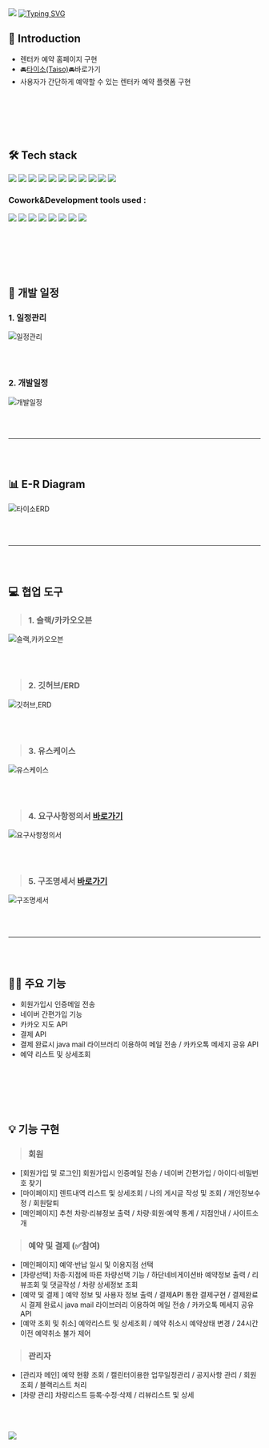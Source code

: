 <img src="https://capsule-render.vercel.app/api?type=waving&color=7EACD6&height=150&section=header" />

<a href="https://git.io/typing-svg">
<img src="https://readme-typing-svg.demolab.com?font=Fira+Code&weight=600&size=30&pause=1000&color=4080BB&center=true&width=900&lines=TeamProject_Taiso" alt="Typing SVG" />
</a>

## 📢 Introduction
- 렌터카 예약 홈페이지 구현
- 🚘[타이소(Taiso)](http://itwillbs2.cafe24.com/project_taiso/ReservationMain.rez)🚘바로가기
- 사용자가 간단하게 예약할 수 있는 렌터카 예약 플랫폼 구현
### 　
### 　　　

## 🛠 Tech stack
<img src="https://img.shields.io/badge/-Java-344CB7?style=flat-plastic&logo=Java&logoColor=white"/>   <img src="https://img.shields.io/badge/-JSP/Servlet-6F4159?style=flat-plastic&logo=JSP&logoColor=white"/>    <img src="https://img.shields.io/badge/-JavaScript-F7DF1E?style=flat-plastic&logo=JavaScript&logoColor=white"/>   <img src="https://img.shields.io/badge/-jQuery-0769AD?style=flat-plastic&logo=jQuery&logoColor=white"/>   <img src="https://img.shields.io/badge/-API-F575C6?style=flat-plastic&logo=API&logoColor=white"/>   <img src="https://img.shields.io/badge/-AJAX-37D1CB?style=flat-plastic&logo=AJAX&logoColor=white"/>   <img src="https://img.shields.io/badge/-MySQL-4479A1?style=flat-plastic&logo=MySQL&logoColor=white"/>   <img src="https://img.shields.io/badge/-CSS-F59C54?style=flat-plastic&logo=CSS3&logoColor=white"/>   <img src="https://img.shields.io/badge/-HTML-E34F26?style=flat-plastic&logo=HTML5&logoColor=white"/>   <img src="https://img.shields.io/badge/-Bootstrap-7952B3?style=flat-plastic&logo=Bootstrap&logoColor=white"/>   <img src="https://img.shields.io/badge/-ApachetTomcat9.0-D22128?style=flat-plastic&logo=Apache&logoColor=white"/>   






### Cowork&Development tools used : 
<img src="https://img.shields.io/badge/Eclipse IDE-2C2255?style=flat-plastic&logo=Eclipse IDE&logoColor=white"/>   <img src="https://img.shields.io/badge/KakaoOven-FFCD00?style=flat-plastic&logo=Kakao&logoColor=white"/>   <img src="https://img.shields.io/badge/ERDcloud-937BF2?style=flat-plastic&logo=ERDcloud&logoColor=white"/>   <img src="https://img.shields.io/badge/Git-F05032?style=flat-plastic&logo=Git&logoColor=white"/>   <img src="https://img.shields.io/badge/GitHub-181717?style=flat-plastic&logo=GitHub&logoColor=white"/>   <img src="https://img.shields.io/badge/Google Sheets-34A853?style=flat-plastic&logo=Google Sheets&logoColor=white"/>   <img src="https://img.shields.io/badge/Slack-4A154B?style=flat-plastic&logo=Slack&logoColor=white"/>   <img src="https://img.shields.io/badge/Google Meet-00897B?style=flat-plastic&logo=Google Meet&logoColor=white"/>   






### 　　　
### 　　　

## 📅 개발 일정
### 1. 일정관리 
![일정관리](https://user-images.githubusercontent.com/118797686/214765218-b669cdd8-4a71-4585-9124-58cf945ba445.png)
### 　
### 2. 개발일정 
![개발일정](https://user-images.githubusercontent.com/118797686/214765214-465ac003-eeb0-40bc-bbd0-548cdf75074d.png)

### 　　　
<hr>

### 　　　

## 📊 E-R Diagram
![타이소ERD](https://user-images.githubusercontent.com/118797686/214764141-51045b33-f9b7-4435-a788-c0cc37fb06c9.png)

### 　　
<hr>

### 　　　

## 💻 협업 도구　
> ### 1. 슬랙/카카오오븐
![슬랙,카카오오븐](https://user-images.githubusercontent.com/118797686/214765131-159d896a-a0e1-4647-ad1f-aa9586d6ff0e.png)
### 　
> ### 2. 깃허브/ERD
![깃허브,ERD](https://user-images.githubusercontent.com/118797686/214765144-84bb2465-d502-4c4f-b855-5e84df891500.png)
### 　
> ### 3. 유스케이스
![유스케이스](https://user-images.githubusercontent.com/118797686/214765158-90a619ea-c07b-4333-b29d-99a9ed8ba32c.png)
### 　
> ### 4. 요구사항정의서 [바로가기](https://docs.google.com/spreadsheets/d/1QtAqQH0A_m7-ze3XhSkfsWuaNlpo1l9SFScPLc-R-X4/edit?pli=1#gid=554889087)
![요구사항정의서](https://user-images.githubusercontent.com/118797686/214765172-159d0fd2-7227-4964-9220-876cec2e16d0.png)
### 　
> ### 5. 구조명세서 [바로가기](https://docs.google.com/spreadsheets/d/1QtAqQH0A_m7-ze3XhSkfsWuaNlpo1l9SFScPLc-R-X4/edit?pli=1#gid=447372283)
![구조명세서](https://user-images.githubusercontent.com/118797686/214765187-cc323510-b687-4344-9a76-32103dc16516.png)

### 　　　
<hr>

### 　　　　

## 👩‍💻 주요 기능 
- 회원가입시 인증메일 전송
- 네이버 간편가입 기능
- 카카오 지도 API 
- 결제 API
- 결제 완료시 java mail 라이브러리 이용하여 메일 전송 / 카카오톡 메세지 공유 API
- 예약 리스트 및 상세조회

### 　　
### 　　

## 💡 기능 구현
> ### 회원
- [회원가입 및 로그인] 회원가입시 인증메일 전송 / 네이버 간편가입 / 아이디·비밀번호 찾기
- [마이페이지] 렌트내역 리스트 및 상세조회 / 나의 게시글 작성 및 조회 / 개인정보수정 / 회원탈퇴
- [메인페이지] 추천 차량·리뷰정보 출력 / 차량·회원·예약 통계 / 지점안내 / 사이트소개

### 
> ### 예약 및 결제 (✅참여)
- [메인페이지] 예약·반납 일시 및 이용지점 선택
- [차량선택] 차종·지점에 따른 차량선택 기능 / 하단네비게이션바 예약정보 출력 / 리뷰조회 및 댓글작성 / 차량 상세정보 조회
- [예약 및 결제 ] 예약 정보 및 사용자 정보 출력 / 결제API 통한 결제구현 / 결제완료 시 결제 완료시 java mail 라이브러리 이용하여 메일 전송 / 카카오톡 메세지 공유 API
- [예약 조회 및 취소] 예약리스트 및 상세조회 / 예약 취소시 예약상태 변경 / 24시간 이전 예약취소 불가 제어

### 
> ### 관리자
- [관리자 메인] 예약 현황 조회 / 캘린터이용한 업무일정관리 / 공지사항 관리 / 회원조회 / 블랙리스트 처리
- [차량 관리] 차량리스트 등록·수정·삭제 / 리뷰리스트 및 상세 
### 
### 　　

<img src="https://capsule-render.vercel.app/api?type=waving&color=7EACD6&height=150&section=footer" />
